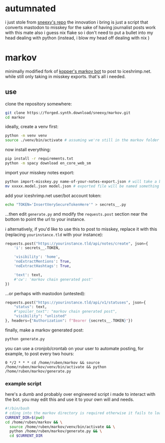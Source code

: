 # autumnated

i just stole from [sneexy's repo](https://forged.synth.download/sneexy/markov) the innovation i bring is just a script that converts mastodon to misskey for the sake of having journalist posts work with this mate also i guess nix flake so i don't need to put a bullet into my head dealing with python  (instead, i blow my head off dealing with nix )

# markov

minimally modified fork of [kopper's markov bot](https://activitypub.software/kopper/markov) to post to iceshrimp.net. while still only taking in misskey exports. that's all i needed.

## use

clone the repository somewhere:
```sh
git clone https://forged.synth.download/sneexy/markov.git
cd markov
```

ideally, create a venv first:
```sh
python -m venv venv
source ./venv/bin/activate # assuming we're still in the markov folder - you'll need to do this everytime you want to use the bot, make a script or something to make it easier
```

now install everything:
```sh
pip install -r requirements.txt
python -m spacy download en_core_web_sm
```

import your misskey notes export:
```sh
python import-misskey.py name-of-your-notes-export.json # will take a bit depending on how large your export is
mv xxxxx.model.json model.json # exported file will be named something else, rename it to model.json to prevent it from erroring out when generating
```

add your iceshrimp.net user/bot account token:
```sh
echo "TOKEN='InsertVerySecureTokenHere'" > secrets__.py
```

...then edit `generate.py` and modify the `requests.post` section near the bottom to point the url to your instance.

ℹ️ alternatively, if you'd like to use this to post to misskey, replace it with this (replacing `yourinstance.tld` with your instance):
```python
requests.post("https://yourinstance.tld/api/notes/create", json={
    'i': secrets__.TOKEN,

    'visibility': 'home',
    'noExtractMentions': True,
    'noExtractHashtags': True,

    'text': text,
    #'cw': 'markov chain generated post'
})

```

...or perhaps with mastodon (untested):
```python
requests.post("https://yourinstance.tld/api/v1/statuses", json={
    "status": text,
    #"spoiler_text": "markov chain generated post",
    "visibility": "unlisted"
}, headers={"Authorization": f"Bearer {secrets__.TOKEN}"})
```

finally, make a markov generated post:
```sh
python generate.py
```

you can use a cronjob/crontab on your user to automate posting, for example, to post every two hours:
```
0 */2 * * * cd /home/ruben/markov && source /home/ruben/markov/venv/bin/activate && python /home/ruben/markov/generate.py
```

### example script

here's a dumb and probably over engineered script i made to interact with the bot. you may edit this and use it to your own will and needs.
```bash
#!/bin/bash
# cding into the markov directory is required otherwise it fails to load the model
CURRENT_DIR=$(pwd)
cd /home/ruben/markov && \
  source /home/ruben/markov/venv/bin/activate && \
  python /home/ruben/markov/generate.py && \
  cd $CURRENT_DIR
```
